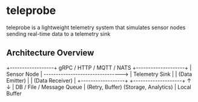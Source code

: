# teleprobe
teleprobe is a lightweight telemetry system that simulates sensor nodes sending real-time data to a telemetry sink

## Architecture Overview

+------------------+     gRPC / HTTP / MQTT / NATS     +--------------------+
|  Sensor Node     | --------------------------------> |  Telemetry Sink    |
|  (Data Emitter)  |                                   |  (Data Receiver)   |
+------------------+                                   +--------------------+
        ↑                                                      ↓
        |                                              DB / File / Message Queue
        | (Retry, Buffer)                                   (Storage, Analytics)
        |
    Local Buffer


